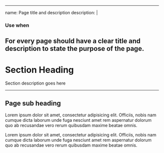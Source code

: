 
---
name: Page title and description
description: |
  ### Use when
  For every page should have a clear title and description to state the purpose of the page.
---
<h1>Section Heading</h1>
<p class="text--summary">Section description goes here</p>
<hr class="rule rule--dotted"/>
<h2>Page sub heading</h2>
<p class="text--lead">Lorem ipsum dolor sit amet, consectetur adipisicing elit. Officiis, nobis nam cumque dicta laborum unde fuga nesciunt amet rem aspernatur dolorum quo ab recusandae vero rerum quibusdam maxime beatae omnis.</p>
<p>Lorem ipsum dolor sit amet, consectetur adipisicing elit. Officiis, nobis nam cumque dicta laborum unde fuga nesciunt amet rem aspernatur dolorum quo ab recusandae vero rerum quibusdam maxime beatae omnis.</p>